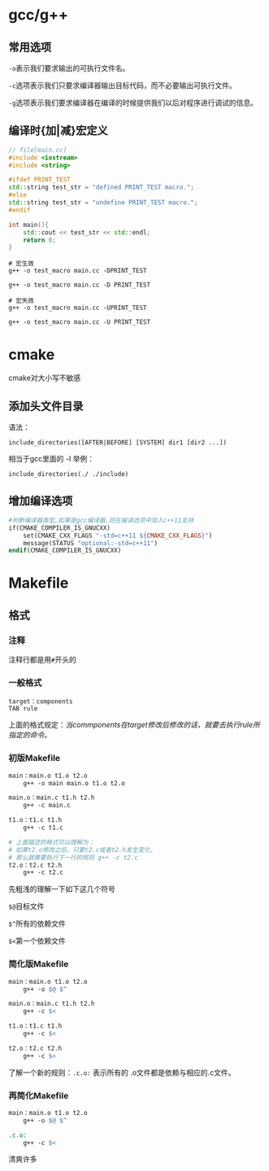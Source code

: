 gcc/g++
=======

常用选项
------

```-o```表示我们要求输出的可执行文件名。

```-c```选项表示我们只要求编译器输出目标代码，而不必要输出可执行文件。

```-g```选项表示我们要求编译器在编译的时候提供我们以后对程序进行调试的信息。

编译时{加|减}宏定义
----------------
```c++
// file[main.cc]
#include <iostream>
#include <string>

#ifdef PRINT_TEST
std::string test_str = "defined PRINT_TEST macro.";
#else
std::string test_str = "undefine PRINT_TEST macro.";
#endif

int main(){
    std::cout << test_str << std::endl;
    return 0;
}   
```

```shell
# 宏生效
g++ -o test_macro main.cc -DPRINT_TEST

g++ -o test_macro main.cc -D PRINT_TEST

# 宏失效
g++ -o test_macro main.cc -UPRINT_TEST

g++ -o test_macro main.cc -U PRINT_TEST
```

cmake
=====
cmake对大小写不敏感

添加头文件目录
-----------
语法：
```
include_directories([AFTER|BEFORE] [SYSTEM] dir1 [dir2 ...])
```
相当于gcc里面的 -I
举例：
```
include_directories(./ ./include)
```

增加编译选项
----------
```makefile
#判断编译器类型,如果是gcc编译器,则在编译选项中加入c++11支持
if(CMAKE_COMPILER_IS_GNUCXX)
    set(CMAKE_CXX_FLAGS "-std=c++11 ${CMAKE_CXX_FLAGS}")
    message(STATUS "optional:-std=c++11")   
endif(CMAKE_COMPILER_IS_GNUCXX)
```

Makefile
========

格式
---

### 注释 ###
注释行都是用```#```开头的

### 一般格式 ###
```
target：components
TAB rule
```
上面的格式规定：*当commponents在target修改后修改的话，就要去执行rule所指定的命令。*

### 初版Makefile ###

```makefile
main：main.o t1.o t2.o
    g++ -o main main.o t1.o t2.o

main.o：main.c t1.h t2.h
    g++ -c main.c

t1.o：t1.c t1.h
    g++ -c t1.c

# 上面描述的格式可以理解为：
# 如果t2.o修改之后，只要t2.c或者t2.h发生变化，
# 那么就需要执行下一行的规则 g++ -c t2.c
t2.o：t2.c t2.h
    g++ -c t2.c
```

先粗浅的理解一下如下这几个符号

```$@```目标文件

```$^```所有的依赖文件

```$<```第一个依赖文件

### 简化版Makefile ###

```makefile
main：main.o t1.o t2.o
    g++ -o $@ $^

main.o：main.c t1.h t2.h
    g++ -c $<

t1.o：t1.c t1.h
    g++ -c $<

t2.o：t2.c t2.h
    g++ -c $<
```

了解一个新的规则：```.c.o:``` 表示所有的 .o文件都是依赖与相应的.c文件。

### 再简化Makefile ###
```makefile
main：main.o t1.o t2.o
    g++ -o $@ $^

.c.o:
    g++ -c $<
```
清爽许多